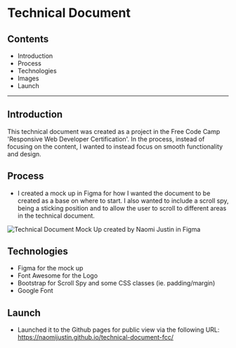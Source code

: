 # Technical Document

## Contents
- Introduction
- Process
- Technologies
- Images
- Launch

---

## Introduction
This technical document was created as a project in the Free Code Camp 'Responsive Web Developer Certification'.
In the process, instead of focusing on the content, I wanted to instead focus on smooth functionality and design.

## Process
- I created a mock up in Figma for how I wanted the document to be created as a base on where to start. I also wanted to include a scroll spy, being a sticking position and to allow the user to scroll to different areas in the technical document. 

<img src="" alt="Technical Document Mock Up created by Naomi Justin in Figma">

## Technologies
- Figma for the mock up
- Font Awesome for the Logo
- Bootstrap for Scroll Spy and some CSS classes (ie. padding/margin)
- Google Font

## Launch
- Launched it to the Github pages for public view via the following URL: https://naomijustin.github.io/technical-document-fcc/